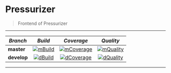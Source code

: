 # Pressurizer

> Frontend of Pressurizer

---

| *Branch*    | *Build*             | *Coverage*             | *Quality*             |
| ----------- | :-----------------: | :--------------------: | :-------------------: |
| **master**  | [![mBuild]][travis] | [![mCoverage]][codacy] | [![mQuality]][codacy] |
| **develop** | [![dBuild]][travis] | [![dCoverage]][codacy] | [![dQuality]][codacy] |

---

[travis]: https://travis-ci.com/alvr/pressurizer-client
[codacy]: https://app.codacy.com/project/alvr/pressurizer-client

[mBuild]: https://img.shields.io/travis/com/alvr/pressurizer-client/master.svg "Build on master"
[dBuild]: https://img.shields.io/travis/com/alvr/pressurizer-client/develop.svg "Build on develop"
[mCoverage]: https://img.shields.io/codacy/coverage/99010e9d79dd4931a3a85c131fb62388/master.svg "Coverage on master"
[dCoverage]: https://img.shields.io/codacy/coverage/99010e9d79dd4931a3a85c131fb62388/develop.svg "Coverage on develop"
[mQuality]: https://img.shields.io/codacy/grade/99010e9d79dd4931a3a85c131fb62388/master.svg "Quality on master"
[dQuality]: https://img.shields.io/codacy/grade/99010e9d79dd4931a3a85c131fb62388/develop.svg "Quality on develop"